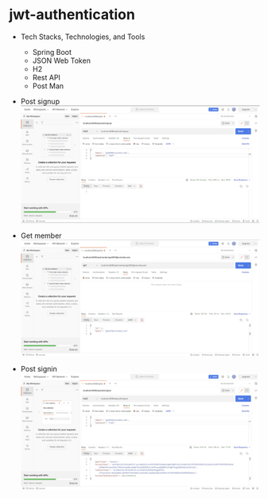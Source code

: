 # jwt-authentication

* Tech Stacks, Technologies, and Tools
  * Spring Boot
  * JSON Web Token
  * H2
  * Rest API
  * Post Man
  
* Post signup
![Post-Signup](src/main/resources/static/img/1.png)

* Get member
![Get-Member](src/main/resources/static/img/2.png)

* Post signin
![Post-Signin](src/main/resources/static/img/3.png)
